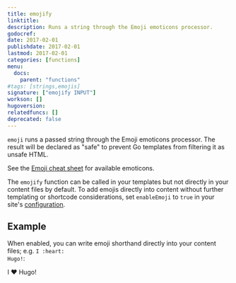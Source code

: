 ```yaml
---
title: emojify
linktitle:
description: Runs a string through the Emoji emoticons processor.
godocref:
date: 2017-02-01
publishdate: 2017-02-01
lastmod: 2017-02-01
categories: [functions]
menu:
  docs:
    parent: "functions"
#tags: [strings,emojis]
signature: ["emojify INPUT"]
workson: []
hugoversion:
relatedfuncs: []
deprecated: false
---
```


`emoji` runs a passed string through the Emoji emoticons processor. The result will be declared as "safe" to prevent Go templates from filtering it as unsafe HTML.

See the [Emoji cheat sheet][emojis] for available emoticons.

The `emojify` function can be called in your templates but not directly in your content files by default. To add emojis directly into content without further templating or shortcode considerations, set `enableEmoji` to `true` in your site's [configuration][config].

## Example

When enabled, you can write emoji shorthand directly into your content files; e.g. <code>I :</code><code>heart</code><code>: Hugo!</code>:

I :heart: Hugo!


[config]: /getting-started/configuration/
[emojis]: http://www.emoji-cheat-sheet.com/
[sc]: /templates/shortcode-templates/
[scsource]: https://github.com/gohugoio/hugo/tree/master/docs/layouts/shortcodes
